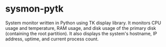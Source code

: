 # sysmon-pytk

System monitor written in Python using TK display library. It monitors CPU usage and temperature, RAM usage, and disk usage of the primary disk (containing the root partition). It also displays the system's hostname, IP address, uptime, and current process count.
